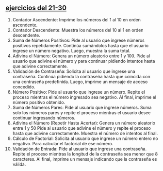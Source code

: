 ## [ejercicios del 21-30 ](./21-30)

1. Contador Ascendente: Imprime los números del 1 al 10 en orden ascendente.
2. Contador Descendente: Muestra los números del 10 al 1 en orden descendente.
3. Suma de Números Positivos: Pide al usuario que ingrese números positivos
repetidamente. Continúa sumándolos hasta que el usuario ingrese un número
negativo. Luego, muestra la suma total.
4. Adivina el Número: Genera un número aleatorio entre 1 y 100. Pide al usuario que
adivine el número y para continuar pidiendo intentos hasta que adivine
correctamente.
5. Validación de Contraseña: Solicita al usuario que ingrese una contraseña.
Continúa pidiendo la contraseña hasta que coincida con una contraseña predefinida.
Luego, imprime un mensaje de acceso concedido.
6. Número Positivo: Pide al usuario que ingrese un número. Repite el proceso
mientras el número ingresado sea negativo. Al final, imprime el número positivo
obtenido.
7. Suma de Números Pares: Pide al usuario que ingrese números. Suma solo los
números pares y repite el proceso mientras el usuario desee continuar ingresando
números.
8. Adivina el Número (Repetir Hasta Acertar): Genera un número aleatorio entre 1 y
50 Pide al usuario que adivine el número y repite el proceso hasta que adivine
correctamente. Muestra el número de intentos al final.
9. Cálculo de Factorial: Solicita al usuario que ingrese un número entero no negativo.
Para calcular el factorial de ese número.
10. Validación de Entrada: Pide al usuario que ingrese una contraseña. Repite el
proceso mientras la longitud de la contraseña sea menor que 8 caracteres. Al final,
imprime un mensaje indicando que la contraseña es válida.